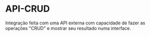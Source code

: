 # API-CRUD
Integração feita com uma API externa com capacidade de fazer as operações "CRUD" e mostrar seu resultado numa interface.
